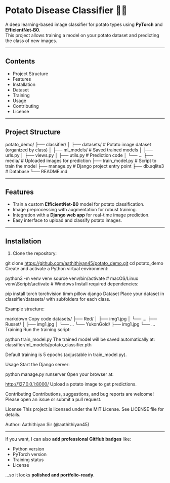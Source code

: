 # Potato Disease Classifier 🍟🌱

A deep learning-based image classifier for potato types using **PyTorch** and **EfficientNet-B0**.  
This project allows training a model on your potato dataset and predicting the class of new images.

---

## Contents

- Project Structure
- Features
- Installation
- Dataset
- Training
- Usage
- Contributing
- License

---

## Project Structure

potato_demo/
├── classifier/
│ ├── datasets/ # Potato image dataset (organized by class)
│ ├── ml_models/ # Saved trained models
│ ├── urls.py
│ ├── views.py
│ ├── utils.py # Prediction code
│ └── ...
├── media/ # Uploaded images for prediction
├── train_model.py # Script to train the model
├── manage.py # Django project entry point
├── db.sqlite3 # Database
└── README.md



---

## Features

- Train a custom **EfficientNet-B0** model for potato classification.
- Image preprocessing with augmentation for robust training.
- Integration with a **Django web app** for real-time image prediction.
- Easy interface to upload and classify potato images.

---

## Installation

1. Clone the repository:


git clone https://github.com/aathithiyan45/potato_demo.git
cd potato_demo
Create and activate a Python virtual environment:


python3 -m venv venv
source venv/bin/activate   # macOS/Linux
venv\Scripts\activate      # Windows
Install required dependencies:


pip install torch torchvision timm pillow django
Dataset
Place your dataset in classifier/datasets/ with subfolders for each class.

Example structure:

markdown
Copy code
datasets/
├── Red/
│   ├── img1.jpg
│   └── ...
├── Russet/
│   ├── img1.jpg
│   └── ...
└── YukonGold/
    ├── img1.jpg
    └── ...
Training
Run the training script:


python train_model.py
The trained model will be saved automatically at:
classifier/ml_models/potato_classifier.pth

Default training is 5 epochs (adjustable in train_model.py).

Usage
Start the Django server:


python manage.py runserver
Open your browser at:


http://127.0.0.1:8000/
Upload a potato image to get predictions.

Contributing
Contributions, suggestions, and bug reports are welcome!
Please open an issue or submit a pull request.

License
This project is licensed under the MIT License. See LICENSE file for details.

Author: Aathithiyan Sir (@aathithiyan45)



---

If you want, I can also **add professional GitHub badges** like:

- Python version
- PyTorch version
- Training status
- License

…so it looks **polished and portfolio-ready**.  








